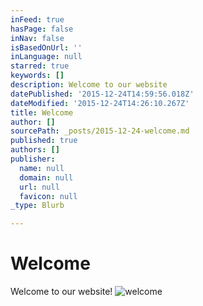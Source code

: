 ```yaml
---
inFeed: true
hasPage: false
inNav: false
isBasedOnUrl: ''
inLanguage: null
starred: true
keywords: []
description: Welcome to our website
datePublished: '2015-12-24T14:59:56.018Z'
dateModified: '2015-12-24T14:26:10.267Z'
title: Welcome
author: []
sourcePath: _posts/2015-12-24-welcome.md
published: true
authors: []
publisher:
  name: null
  domain: null
  url: null
  favicon: null
_type: Blurb

---
```

# Welcome

Welcome to our website!
![welcome](https://the-grid-user-content.s3-us-west-2.amazonaws.com/5dbd26cc-a371-4808-a37f-c2052186f0ff.jpg)